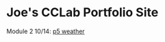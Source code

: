 # Joe's CCLab Portfolio Site #

Module 2
10/14: [p5 weather](https://sycrus.github.io/cclab/p5weather/index.html) <br>